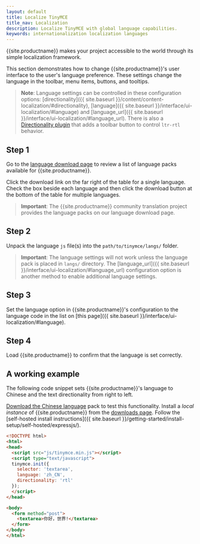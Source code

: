 ```yaml
---
layout: default
title: Localize TinyMCE
title_nav: Localization
description: Localize TinyMCE with global language capabilities.
keywords: internationalization localization languages
---
```


{{site.productname}} makes your project accessible to the world through its simple localization framework.

This section demonstrates how to change {{site.productname}}'s user interface to the user's language preference. These settings change the language in the toolbar, menu items, buttons, and tooltips.

> **Note**: Language settings can be controlled in these configuration options: [directionality]({{ site.baseurl }}/content/content-localization/#directionality), [language]({{ site.baseurl }}/interface/ui-localization/#language) and  [language_url]({{ site.baseurl }}/interface/ui-localization/#language_url). There is also a [Directionality plugin]({{site.baseurl}}/plugins-ref/opensource/directionality/) that adds a toolbar button to control `ltr-rtl` behavior.

## Step 1

Go to the [language download page]({{site.gettiny}}/language-packages/) to review a list of language packs available for {{site.productname}}.

Click the download link on the far right of the table for a single language. Check the box beside each language and then click the download button at the bottom of the table for multiple languages.

> **Important**: The {{site.productname}} community translation project provides the language packs on our language download page.

## Step 2

Unpack the language `js` file(s) into the `path/to/tinymce/langs/` folder.

> **Important**: The language settings will not work unless the language pack is placed in `langs/` directory. The [language_url]({{ site.baseurl }}/interface/ui-localization/#language_url) configuration option is another method to enable additional language settings.

## Step 3

Set the language option in {{site.productname}}'s configuration to the language code in the list on [this page]({{ site.baseurl }}/interface/ui-localization/#language).

## Step 4

Load {{site.productname}} to confirm that the language is set correctly.

## A working example

The following code snippet sets {{site.productname}}'s language to Chinese and the text directionality from right to left.

[Download the Chinese language]({{site.gettiny}}/language-packages/) pack to test this functionality. Install a *local instance* of {{site.productname}} from the [downloads page]({{site.gettiny}}). Follow the [self-hosted install instructions]({{ site.baseurl }}/getting-started/install-setup/self-hosted/expressjs/).

```html
<!DOCTYPE html>
<html>
<head>
  <script src="js/tinymce.min.js"></script>
  <script type="text/javascript">
  tinymce.init({
    selector: 'textarea',
    language: 'zh_CN',
    directionality: 'rtl'
  });
  </script>
</head>

<body>
  <form method="post">
    <textarea>你好，世界!</textarea>
  </form>
</body>
</html>
```
